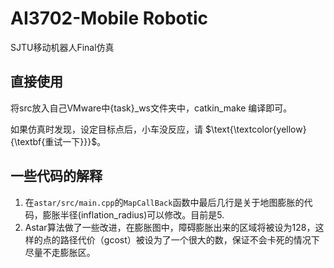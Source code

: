 # AI3702-Mobile Robotic
SJTU移动机器人Final仿真

## 直接使用
将src放入自己VMware中{task}_ws文件夹中，catkin_make 编译即可。

如果仿真时发现，设定目标点后，小车没反应，请 $\text{\textcolor{yellow}{\textbf{重试一下}}}$。
## 一些代码的解释
1. 在`astar/src/main.cpp`的`MapCallBack`函数中最后几行是关于地图膨胀的代码，膨胀半径(inflation_radius)可以修改。目前是5.
2. Astar算法做了一些改进，在膨胀图中，障碍膨胀出来的区域将被设为128，这样的点的路径代价（gcost）被设为了一个很大的数，保证不会卡死的情况下尽量不走膨胀区。


